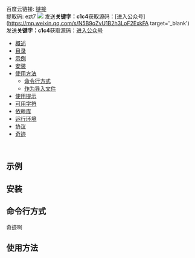 百度云链接: [链接](https://pan.baidu.com/s/1xELU-Dbkr4qCsZkfRjwPeQ)  
提取码: ezt7 
![](https://4tmm.com/pic/7ace6d836e1249ccad2f3bfdb57d9e41.jpg)
发送**关键字：c1c4**获取源码：[进入公众号](https://mp.weixin.qq.com/s/N5B9oZvU1B2h3LoF2ExkFA target='_blank')   
发送**关键字：c1c4**获取源码：[进入公众号](https://mp.weixin.qq.com/s/N5B9oZvU1B2h3LoF2ExkFA '_blank')  
* [概述](#概述)  
* [目录](#目录)  
* [示例](#示例)  
* [安装](#安装)  
* [使用方法](#使用方法)  
  * [命令行方式](#命令行方式)  
  * [作为导入文件](#作为导入文件)  
* [使用提示](#使用提示)  
* [可用字符](#可用字符)  
* [依赖库](#依赖库)  
* [运行环境](#运行环境)  
* [协议](#协议)  
* [奇迹](#奇迹)  


​

## 示例  






































## 安装  



















## 命令行方式

奇迹啊
















## 使用方法  
